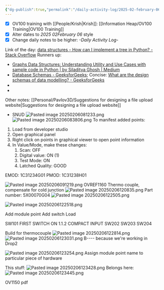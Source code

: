 ```yaml
---
{"dg-publish":true,"permalink":"/daily-activity-log/2025-02-february-06/","noteIcon":"","created":"2025-07-07T14:23:43.046-05:00"}
---
```


- [x] OV100 training with [[People/Krish\|Krish]]: [[Information Heap/OV100 Training\|OV100 Training]]
- [x] Alter dates to *2025 02February 06* style
- [x] Change daily notes to be higher: *-Daily Activity Log-*

Link of the day: [data structures - How can I implement a tree in Python? - Stack Overflow](https://stackoverflow.com/questions/2358045/how-can-i-implement-a-tree-in-python)
Runners up: 
- [Graphs Data Structures: Understanding Utility and Use Cases with sample code in Python | by Siladitya Ghosh | Medium](https://medium.com/@siladityaghosh/graphs-data-structures-understanding-utility-and-use-cases-with-sample-code-in-python-d32615321235)
- [Database Schemas - GeeksforGeeks](https://www.geeksforgeeks.org/database-schemas/); Concise: [What are the design schemas of data modelling? - GeeksforGeeks](https://www.geeksforgeeks.org/what-are-the-design-schemas-of-data-modelling/)
- 
- 

Other notes: [[Personal/Pavlov3D/Suggestions for designing a file upload website\|Suggestions for designing a file upload website]]

- SNUD
![Pasted image 20250206081233.png](/img/user/Pasted%20image%2020250206081233.png)
![Pasted image 20250206083806.png](/img/user/Pasted%20image%2020250206083806.png)
To manifest added points:
1. Load from developer studio
2. Open graphical panel
3. Right click on points in graphical viewer to open point information
4. In Value/Mode, make these changes:
	1. Scan: OFF
	2. Digital value: ON (1)
	3. Test Mode: ON
	4. Latched Quality: GOOD

EMOD: 1C31234G01
PMOD: 1C31238H01

![Pasted image 20250206091219.png](/img/user/Pasted%20image%2020250206091219.png)
 OVREF1160
 Thermo couple, compensate for cold junction
 ![Pasted image 20250206120835.png](/img/user/Pasted%20image%2020250206120835.png)
 Part number: 5X00070G04
 ![Pasted image 20250206122505.png](/img/user/Pasted%20image%2020250206122505.png)
 
 ![Pasted image 20250206122518.png](/img/user/Pasted%20image%2020250206122518.png)


Add module point
Add switch
Load

SW101 FIRST SWITCH ON 1.1.2 COMPACT INPUT
SW202 SW203 SW204


Build for thermocouple
![Pasted image 20250206122814.png](/img/user/Pasted%20image%2020250206122814.png)
![Pasted image 20250206123031.png](/img/user/Pasted%20image%2020250206123031.png)
B---- because we're working in Drop2


![Pasted image 20250206123254.png](/img/user/Pasted%20image%2020250206123254.png)
Assign module point name to particular piece of hardware

This stuff:
![Pasted image 20250206123428.png](/img/user/Pasted%20image%2020250206123428.png)
Belongs here:
![Pasted image 20250206123445.png](/img/user/Pasted%20image%2020250206123445.png)


OV1150 pdf

